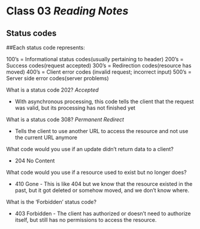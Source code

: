 # Class 03 *Reading Notes*

## Status codes

 ##Each status code represents:

100’s = Informational status codes(usually pertaining to header)
200’s = Success codes(request accepted)
300’s = Redirection codes(resource has moved)
400’s = Client error codes (invalid request; incorrect input)
500’s = Server side error codes(server problems)

What is a status code 202?
 *Accepted*

- With asynchronous processing, this code tells the client that the request was valid, but its processing has not finished yet

What is a status code 308?
*Permanent Redirect*

- Tells the client to use another URL to access the resource and not use the current URL anymore

What code would you use if an update didn’t return data to a client?

- 204 No Content

What code would you use if a resource used to exist but no longer does?

- 410 Gone - This is like 404 but we know that the resource existed in the past, but it got deleted or somehow moved, and we don’t know where.

What is the ‘Forbidden’ status code?

- 403 Forbidden - The client has authorized or doesn’t need to authorize itself, but still has no permissions to access the resource.
